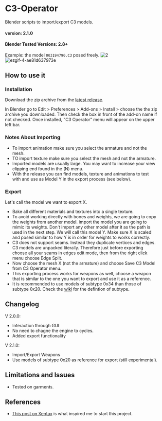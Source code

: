 # C3-Operator
Blender scripts to import/export C3 models.

#### version: 2.1.0
#### Blender Tested Versions: 2.8+


Example: the model `003194790.C3` posed freely.
![2](https://user-images.githubusercontent.com/84657141/119335019-72ac2c80-bc94-11eb-948a-c03d0aa9b78c.png)
![ezgif-4-ae81d637973e](https://user-images.githubusercontent.com/84657141/119988335-a9ed4700-bfce-11eb-8e33-cb1f1f857f5b.gif)


## How to use it
### Installation
Download the zip archive from the [latest release](https://github.com/Tachyon-S/C3-Operator/releases/tag/v2.1.0).

In Blender go to Edit > Preferences > Add-ons > Install > choose the the zip archive you downloaded.
Then check the box in front of the add-on name if not checked.
Once installed, "C3 Operator" menu will appear on the upper left bar.

### Notes About Importing
- To import animation make sure you select the armature and not the mesh.
- TO import texture make sure you select the mesh and not the armature.
- Imported models are usually large. You may want to increase your view clipping end found in the (N) menu.
- With the release you can find models, texture and animations to test with and use as Model Y in the export process (see below).

### Export
Let's call the model we want to export X.
- Bake all different materials and textures into a single texture.
- To avoid working directly with bones and weights, we are going to copy the weights from another model. import the model you are going to mimic its weights. Don't import any other model after it as the path is used in the next step. We will call this model Y. Make sure X is scaled and posed similar to how Y is in order for weights to works correctly.
- C3 does not support seams. Instead they duplicate vertices and edges. C3 models are unpacked literally. Therefore just before exporting choose all your seams in edges edit mode, then from the right click menu choose Edge Split.
- Now choose the mesh X (not the armature) and choose Save C3 Model from C3 Operator menu.
- This exporting process works for weapons as well, choose a weapon that is similar to the one you want to export and use it as a reference.
- It is recommended to use models of subtype 0x34 than those of subtype 0x20. Check the [wiki](https://github.com/Tachyon-S/C3-Operator/wiki/C3-Garment-Structure) for the defintion of subtype.


## Changelog
V 2.0.0:
- Interaction through GUI
- No need to chagne the engine to cycles.
- Added export functionality

V 2.1.0:
- Import/Export Weapons
- Use models of subtype 0x20 as reference for export (still experimental).

## Limitations and Issues
- Tested on garments.

## References
- [This post on Xentax](https://forum.xentax.com/viewtopic.php?t=5582) is what inspired me to start this project.
